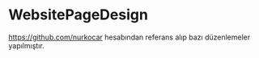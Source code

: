 # WebsitePageDesign
https://github.com/nurkocar hesabından referans alıp bazı düzenlemeler yapılmıştır.

